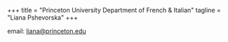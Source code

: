 +++
title = "Princeton University Department of French & Italian"
tagline = "Liana Pshevorska"
+++

email: liana@princeton.edu
